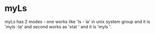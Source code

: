 # myLs
myLs has 2 modes - one works like 'ls - la' in unix system group and it is 'myls -la' and second works as 'stat <filename>' and it is 'myls <filename>'.
